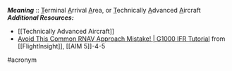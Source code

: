 ***Meaning*** :: <u>T</u>erminal <u>A</u>rrival <u>A</u>rea, or <u>T</u>echnically <u>A</u>dvanced <u>A</u>ircraft
***Additional Resources:*** 
- [[Technically Advanced Aircraft]]
- [Avoid This Common RNAV Approach Mistake! | G1000 IFR Tutorial](https://www.youtube.com/watch?v=-gatVbKO24M) from [[FlightInsight]], [[AIM 5]]-4-5

#acronym